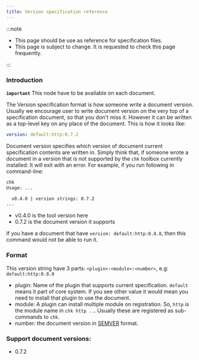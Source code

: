 ```yaml
---
title: Version specification reference
---
```


:::note

- This page should be use as reference for specification files.
- This page is subject to change. It is requested to check this page frequently.

:::

### Introduction

**`important`** This node have to be available on each document.

The Version specification format is how someone write a document version. Usually we encourage user to write document version on the very top of a specification document, so that you don't miss it. However it can be written as a top-level key on any place of the document. This is how it looks like:

```yaml
version: default:http:0.7.2
```

Document version specifies which version of document current specification contents are written in. Simply think that, if someone wrote a document in a version that is not supported by the `chk` toolbox currently installed: It will exit with an error. For example, if you run following in command-line:

```bash
chk
Usage: ...

  v0.4.0 | version strings: 0.7.2
...
```

- v0.4.0 is the tool version here
- 0.7.2 is the document version it supports

If you have a document that have `version: default:http:0.8.0`, then this command would not be able to run it.

### Format

This version string have 3 parts: `<plugin>:<module>:<number>`, e.g: `default:http:0.8.0`

- plugin: Name of the plugin that supports current specification. `default` means it part of core system. If you see other value it would mean you need to install that plugin to use the document.
- module: A plugin can install multiple module on registration. So, `http` is the module name in `chk http ..`. Usually these are registered as sub-commands to `chk`.
- number: the document version in [SEMVER](https://semver.org/) format.

### Support document versions:

- 0.7.2
